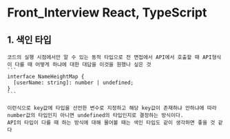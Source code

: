 # Front_Interview React, TypeScript

## 1. 색인 타입
	코드의 실행 시점에서만 알 수 있는 동적 타입으로 전 면접에서 API에서 호출할 때 API형식이 다를 때 어떻게 하냐에 대한 대답을 이것을 원했나 싶은 것
	```
	interface NameHeightMap {
	  [userName: string]: number | undefined;
	}
	```
	
	이런식으로 key값에 타입을 선언한 변수로 지정하고 해당 key값이 존재하냐 안하냐에 따라 number값의 타입인지 아니면 undefined의 타입인지로 결정하는 방식이다.
	API의 타입이 다를 때 하는 방식에 대해 물어볼 때는 색인 타입도 같이 생각하면 좋을 것 같다